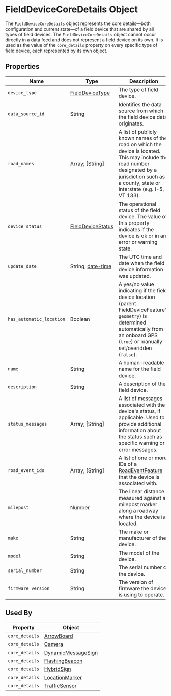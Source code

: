 # FieldDeviceCoreDetails Object
The `FieldDeviceCoreDetails` object represents the core details—both configuration and current state—of a field device that are shared by all types of field devices. The `FieldDeviceCoreDetails` object cannot occur directly in a data feed and does not represent a field device on its own. It is used as the value of the `core_details` property on every specific type of field device, each represented by its own object.

## Properties
Name | Type | Description | Conformance | Notes
--- | --- | --- | --- | ---
`device_type` | [FieldDeviceType](/spec-content/enumerated-types/FieldDeviceType.md) | The type of field device. | Required |
`data_source_id` | String | Identifies the data source from which the field device data originates. | Required | Please see [Business Rule](/Creating_a_WZDx_Feed.md#business-rules) #4.
`road_names` | Array; [String] | A list of publicly known names of the road on which the device is located. This may include the road number designated by a jurisdiction such as a county, state or interstate (e.g. I-5, VT 133). | Required |
`device_status` | [FieldDeviceStatus](/spec-content/enumerated-types/FieldDeviceStatus.md) | The operational status of the field device. The value of this property indicates if the device is ok or in an error or warning state. | Required |
`update_date` | String; [date-time](https://tools.ietf.org/html/draft-handrews-json-schema-validation-01#section-7.3.1) | The UTC time and date when the field device information was updated. | Required | Please see [Business Rule](/Creating_a_WZDx_Feed.md#business-rules) #5. 
`has_automatic_location` | Boolean | A yes/no value indicating if the field device location (parent FieldDeviceFeature's `geometry`) is determined automatically from an onboard GPS (`true`) or manually set/overidden (`false`). | Required |
`name` | String | A human-readable name for the field device. | Optional |
`description` | String | A description of the field device. | Optional |
`status_messages` | Array; [String] | A list of messages associated with the device's status, if applicable. Used to provide additional information about the status such as specific warning or error messages. | Optional | The content of this property is up to the producer.
`road_event_ids` | Array; [String] | A list of one or more IDs of a [RoadEventFeature](/spec-content/objects/RoadEventFeature.md) that the device is associated with. | Optional | 
`milepost` | Number | The linear distance measured against a milepost marker along a roadway where the device is located. | Optional | 
`make` | String | The make or manufacturer of the device. | Optional |
`model` | String | The model of the device. | Optional |
`serial_number` | String | The serial number of the device. | Optional |
`firmware_version` | String | The version of firmware the device is using to operate. | Optional |

## Used By
Property | Object
--- | ---
`core_details` | [ArrowBoard](/spec-content/objects/ArrowBoard.md)
`core_details` | [Camera](/spec-content/objects/Camera.md)
`core_details` | [DynamicMessageSign](/spec-content/objects/DynamicMessageSign.md)
`core_details` | [FlashingBeacon](/spec-content/objects/FlashingBeacon.md)
`core_details` | [HybridSign](/spec-content/objects/HybridSign.md)
`core_details` | [LocationMarker](/spec-content/objects/LocationMarker.md)
`core_details` | [TrafficSensor](/spec-content/objects/TrafficSensor.md)
